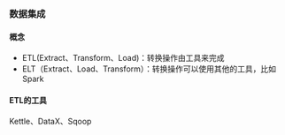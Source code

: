 ### 数据集成

#### 概念
- ETL(Extract、Transform、Load)：转换操作由工具来完成
- ELT（Extract、Load、Transform）：转换操作可以使用其他的工具，比如Spark

#### ETL的工具
Kettle、DataX、Sqoop



